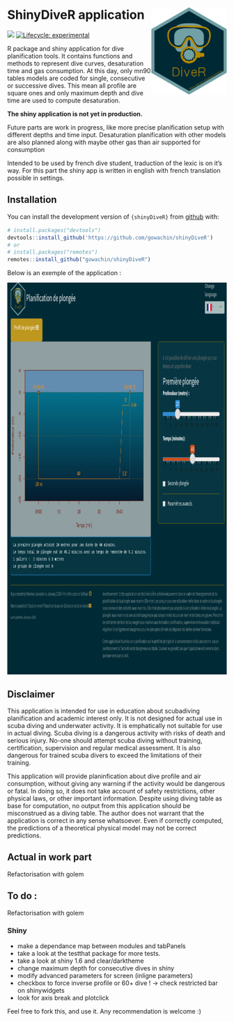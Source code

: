 
<!-- README.md is generated from README.Rmd. Please edit that file -->

# ShinyDiveR application <img src="https://raw.githubusercontent.com/gowachin/DiveR/master/inst/images/DiveR_hex.png" alt="logo" align="right" height=200px/>

<!-- badges: start -->
<!-- [![R build status](https://github.com/gowachin/shinyDiveR/workflows/R-CMD-check/badge.svg)](https://github.com/gowachin/shinyDiveR/actions) -->

[![](https://img.shields.io/badge/devel%20version-0.2.0.0-blue.svg)](https://github.com/gowachin/shinyDiveR)
[![Lifecycle:
experimental](https://img.shields.io/badge/lifecycle-experimental-orange.svg)](https://www.tidyverse.org/lifecycle/#experimental)
<!-- badges: end -->

R package and shiny application for dive planification tools. It
contains functions and methods to represent dive curves, desaturation
time and gas consumption. At this day, only mn90 tables models are coded
for single, consecutive or successive dives. This mean all profile are
square ones and only maximum depth and dive time are used to compute
desaturation.

**The shiny application is not yet in production.**

Future parts are work in progress, like more precise planification setup
with different depths and time input. Desaturation planification with
other models are also planned along with maybe other gas than air
supported for consumption

Intended to be used by french dive student, traduction of the lexic is
on it’s way. For this part the shiny app is written in english with
french translation possible in settings.

## Installation

You can install the development version of `{shinyDiveR}` from
[github](https://github.com/gowachin/shinyDiveR) with:

``` r
# install.packages("devtools")
devtools::install_github('https://github.com/gowachin/shinyDiveR')
# or 
# install.packages("remotes")
remotes::install_github("gowachin/shinyDiveR")
```

Below is an exemple of the application :

<img src="https://raw.githubusercontent.com/gowachin/shinyDiveR/golem/inst/images/shinyDiveR.png" alt="screen" height=900px/>

<!-- You can install the released version of shinyDiveR from [CRAN](https://CRAN.R-project.org) with:

``` r
install.packages("shinyDiveR")
```

## Example

This is a basic example which shows you how to solve a common problem:


```r
library(shinyDiveR)
## basic example code
```


You'll still need to render `README.Rmd` regularly, to keep `README.md` up-to-date. `devtools::build_readme()` is handy for this. You could also use GitHub Actions to re-render `README.Rmd` every time you push. An example workflow can be found here: <https://github.com/r-lib/actions/tree/master/examples>. -->

## Disclaimer

This application is intended for use in education about scubadiving
planification and academic interest only. It is not designed for actual
use in scuba diving and underwater activity. It is emphatically not
suitable for use in actual diving. Scuba diving is a dangerous activity
with risks of death and serious injury. No-one should attempt scuba
diving without training, certification, supervision and regular medical
assessment. It is also dangerous for trained scuba divers to exceed the
limitations of their training.

This application will provide planinfication about dive profile and air
consumption, without giving any warning if the activity would be
dangerous or fatal. In doing so, it does not take account of safety
restrictions, other physical laws, or other important information.
Despite using diving table as base for computation, no output from this
application should be misconstrued as a diving table. The author does
not warrant that the application is correct in any sense whatsoever.
Even if correctly computed, the predictions of a theoretical physical
model may not be correct predictions.

## Actual in work part

Refactorisation with golem

## To do :

Refactorisation with golem

### Shiny

-   make a dependance map between modules and tabPanels
-   take a look at the testthat package for more tests.
-   take a look at shiny 1.6 and clear/darktheme
-   change maximum depth for consecutive dives in shiny
-   modify advanced parameters for screen (inligne parameters)
-   checkbox to force inverse profile or 60+ dive ! -&gt; check
    restricted bar on shinywidgets
-   look for axis break and plotclick

Feel free to fork this, and use it. Any recommendation is welcome :)
